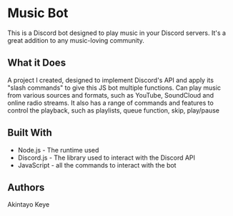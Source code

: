 # Music Bot

This is a Discord bot designed to play music in your Discord servers. It's a great addition to any music-loving community.

## What it Does

A project I created, designed to implement Discord's API and apply its "slash commands" to give this JS bot multiple functions.
Can play music from various sources and formats, such as YouTube, SoundCloud and online radio streams. 
It also has a range of commands and features to control the playback, such as playlists, queue function, skip, play/pause

## Built With

- Node.js - The runtime used
- Discord.js - The library used to interact with the Discord API
- JavaScript - all the commands to interact with the bot

## Authors

Akintayo Keye
